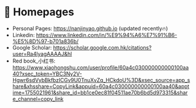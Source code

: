 # 📎 Homepages
- Personal Pages: https://nanjinyao.github.io (updated recently🔥)
- Linkedin: https://www.linkedin.com/in/%E9%94%A6%E7%91%B6-%E5%8D%97-b701a836b/
- Google Scholar: https://scholar.google.com.hk/citations?user=Ra4lyagAAAAJ&hl
- Red book_小红书: https://www.xiaohongshu.com/user/profile/60a4c030000000000100aa40?xsec_token=YBC3Ny2V-Hgwr6sdVybBkfbzICGv9U0TnuXvZq_HCkdoU%3D&xsec_source=app_share&xhsshare=CopyLink&appuid=60a4c030000000000100aa40&apptime=1755021961&share_id=bb1ce0ec81f04511ae70b6bd5d973315&share_channel=copy_link

